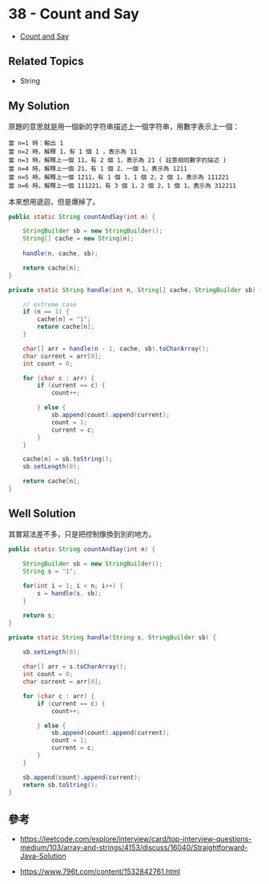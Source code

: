 # 38 - Count and Say

* [Count and Say](https://leetcode.com/problems/count-and-say/)

## Related Topics
* String

## My Solution
原題的意思就是用一個新的字符串描述上一個字符串，用數字表示上一個：
```
當 n=1 時：輸出 1
當 n=2 時，解釋 1，有 1 個 1 ，表示為 11
當 n=3 時，解釋上一個 11，有 2 個 1，表示為 21 ( 註意相同數字的描述 )
當 n=4 時，解釋上一個 21，有 1 個 2、一個 1，表示為 1211
當 n=5 時，解釋上一個 1211，有 1 個 1、1 個 2，2 個 1，表示為 111221
當 n=6 時，解釋上一個 111221，有 3 個 1，2 個 2，1 個 1，表示為 312211
```

本來想用遞迴，但是爆掉了。

```java
public static String countAndSay(int n) {

    StringBuilder sb = new StringBuilder();
    String[] cache = new String[n];
    
    handle(n, cache, sb);

    return cache[n];
}

private static String handle(int n, String[] cache, StringBuilder sb) {

    // extreme case
    if (n == 1) {
        cache[n] = "1";
        return cache[n];
    }

    char[] arr = handle(n - 1, cache, sb).toCharArray();
    char current = arr[0];
    int count = 0;

    for (char c : arr) {
        if (current == c) {
            count++;

        } else {
            sb.append(count).append(current);
            count = 1;
            current = c;
        }
    }

    cache[n] = sb.toString();
    sb.setLength(0);

    return cache[n];
}
```

## Well Solution
其實寫法差不多，只是把控制像換到別的地方。

```java
public static String countAndSay(int n) {

    StringBuilder sb = new StringBuilder();
    String s = "1";
    
    for(int i = 1; i < n; i++) {
        s = handle(s, sb);
    }

    return s;
}

private static String handle(String s, StringBuilder sb) {
    
    sb.setLength(0);

    char[] arr = s.toCharArray(); 
    int count = 0;
    char current = arr[0];

    for (char c : arr) {
        if (current == c) {
            count++;

        } else {
            sb.append(count).append(current);
            count = 1;
            current = c;
        }
    }

    sb.append(count).append(current);
    return sb.toString();
}
```

## 參考
* https://leetcode.com/explore/interview/card/top-interview-questions-medium/103/array-and-strings/4153/discuss/16040/Straightforward-Java-Solution

* https://www.796t.com/content/1532842761.html